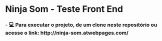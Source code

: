 <h1>Ninja Som - Teste Front End</h1>

<h3> - 💻 Para executar o projeto, de um clone neste repositório ou acesse o link: http://ninja-som.atwebpages.com/ </h3> 
